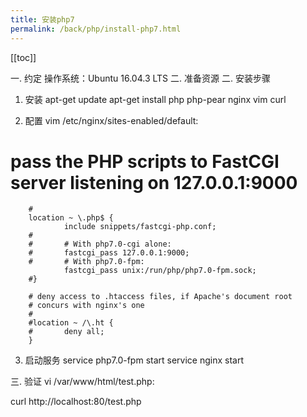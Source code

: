 ```yaml
---
title: 安装php7
permalink: /back/php/install-php7.html
---
```


[[toc]]

一. 约定
操作系统：Ubuntu 16.04.3 LTS
二. 准备资源
二. 安装步骤

1. 安装
   apt-get update
   apt-get install php php-pear nginx vim curl

2. 配置
   vim /etc/nginx/sites-enabled/default:

# pass the PHP scripts to FastCGI server listening on 127.0.0.1:9000

        #
        location ~ \.php$ {
                include snippets/fastcgi-php.conf;
        #
        #       # With php7.0-cgi alone:
        #       fastcgi_pass 127.0.0.1:9000;
        #       # With php7.0-fpm:
                fastcgi_pass unix:/run/php/php7.0-fpm.sock;
        #}

        # deny access to .htaccess files, if Apache's document root
        # concurs with nginx's one
        #
        #location ~ /\.ht {
        #       deny all;
        }

3. 启动服务
   service php7.0-fpm start
   service nginx start

三. 验证
vi /var/www/html/test.php:

<?php
echo phpinfo();
?>

curl http://localhost:80/test.php
